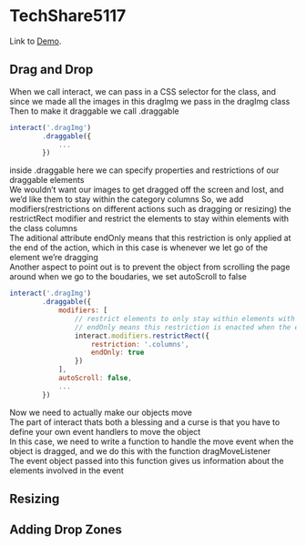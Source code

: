 # TechShare5117
Link to [Demo](https://youtube.com/).
## Drag and Drop
When we call interact, we can pass in a CSS selector for the class, and since we made all the images in this dragImg we pass in the dragImg class
Then to make it draggable we call .draggable

```javascript
interact('.dragImg')
        .draggable({
            ...
        })
```
inside .draggable here we can specify properties and restrictions of our draggable elements\
We wouldn’t want our images to get dragged off the screen and lost, and we’d like them to stay within the category columns 
So, we add modifiers(restrictions on different actions such as dragging or resizing) the restrictRect modifier and restrict the elements to stay within elements with the class columns\
The aditional attribute endOnly means that this restriction is only applied at the end of the action, which in this case is whenever we let go of the element we’re dragging\
Another aspect to point out is to prevent the object from scrolling the page around when we go to the boudaries, we set autoScroll to false

```javascript
interact('.dragImg')
        .draggable({
            modifiers: [
                // restrict elements to only stay within elements with the class columns
                // endOnly means this restriction is enacted when the event (ie. dragging) is done
                interact.modifiers.restrictRect({
                    restriction: '.columns',
                    endOnly: true
                })
            ],
            autoScroll: false,
            ...
        })
```
Now we need to actually make our objects move\
The part of interact thats both a blessing and a curse is that you have to define your own event handlers to move the object\
In this case, we need to write a function to handle the move event when the object is dragged, and we do this with the function dragMoveListener\
The event object passed into this function gives us information about the elements involved in the event

## Resizing
## Adding Drop Zones

